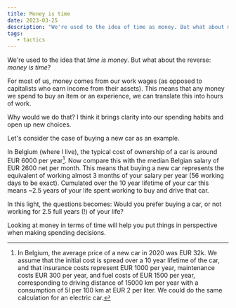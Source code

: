 ```yaml
---
title: Money is time
date: 2023-03-25
description: "We're used to the idea of time as money. But what about money as time?"
tags:
   - tactics
---
```


We're used to the idea that *time is money*. But what about the reverse: *money is time*?
 
For most of us, money comes from our work wages (as opposed to capitalists who earn income from their assets). 
This means that any money we spend to buy an item or an experience, we can translate this into hours of work.
 
Why would we do that? I think it brings clarity into our spending habits and open up new choices.
 
Let's consider the case of buying a new car as an example.
 
In Belgium (where I live), the typical cost of ownership of a car is around EUR 6000 per year[^1].
Now compare this with the median Belgian salary of EUR 2600 net per month.
This means that buying a new car represents the equivalent of working almost 3 months of your salary per year (56 working days to be exact).
Cumulated over the 10 year lifetime of your car this means ~2.5 years of your life spent working to buy and drive that car.
 
In this light, the questions becomes: Would you prefer buying a car, or not working for 2.5 full years (!) of your life?
 
Looking at money in terms of time will help you put things in perspective when making spending decisions.
 

[^1]: In Belgium, the average price of a new car in 2020 was EUR 32k. We assume that the initial cost is spread over a 10 year lifetime of the car, and that insurance costs represent EUR 1000 per year, maintenance costs EUR 300 per year, and fuel costs of EUR 1500 per year, corresponding to driving distance of 15000 km per year with a consumption of 5l per 100 km at EUR 2 per liter. We could do the same calculation for an electric car.


